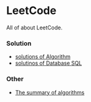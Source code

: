 # LeetCode

All of about LeetCode. 

### Solution

- [solutions of Algorithm]()
- [solutinos of Database SQL](https://github.com/TaogenJia/LeetCode/tree/master/Database-SQL)

### Other

- [The summary of algorithms](https://github.com/TaogenJia/LeetCode/blob/master/algorithm_summary.md)


